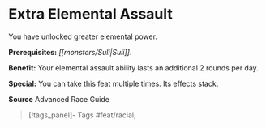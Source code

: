 ﻿---
cssclass: [feats]

---
# Extra Elemental Assault

You have unlocked greater elemental power.

**Prerequisites:** _[[monsters/Suli|Suli]]_.

**Benefit:** Your elemental assault ability lasts an additional 2 rounds per day.

**Special:** You can take this feat multiple times. Its effects stack.

**Source** Advanced Race Guide
>[!tags_panel]- Tags
> #feat/racial, 